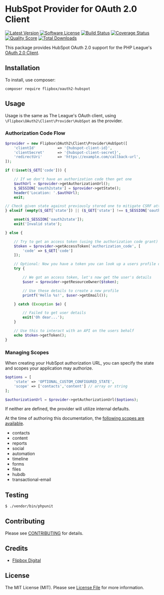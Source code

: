 # HubSpot Provider for OAuth 2.0 Client
[![Latest Version](https://img.shields.io/github/release/flipbox/oauth2-hubspot.svg?style=flat-square)](https://github.com/flipbox/oauth2-hubspot/releases)
[![Software License](https://img.shields.io/badge/license-MIT-brightgreen.svg?style=flat-square)](LICENSE.md)
[![Build Status](https://img.shields.io/travis/flipbox/oauth2-hubspot/master.svg?style=flat-square)](https://travis-ci.org/flipbox/oauth2-hubspot)
[![Coverage Status](https://img.shields.io/scrutinizer/coverage/g/flipbox/oauth2-hubspot.svg?style=flat-square)](https://scrutinizer-ci.com/g/flipbox/oauth2-hubspot/code-structure)
[![Quality Score](https://img.shields.io/scrutinizer/g/flipbox/oauth2-hubspot.svg?style=flat-square)](https://scrutinizer-ci.com/g/flipbox/oauth2-hubspot)
[![Total Downloads](https://img.shields.io/packagist/dt/flipboxdigital/oauth2-hubspot.svg?style=flat-square)](https://packagist.org/packages/league/oauth2-hubspot)

This package provides HubSpot OAuth 2.0 support for the PHP League's [OAuth 2.0 Client](https://github.com/flipbox/oauth2-client).

## Installation

To install, use composer:

```
composer require flipbox/oauth2-hubspot
```

## Usage

Usage is the same as The League's OAuth client, using `\Flipbox\OAuth2\Client\Provider\HubSpot` as the provider.

### Authorization Code Flow

```php
$provider = new Flipbox\OAuth2\Client\Provider\HubSpot([
    'clientId'          => '{hubspot-client-id}',
    'clientSecret'      => '{hubspot-client-secret}',
    'redirectUri'       => 'https://example.com/callback-url',
]);

if (!isset($_GET['code'])) {

    // If we don't have an authorization code then get one
    $authUrl = $provider->getAuthorizationUrl();
    $_SESSION['oauth2state'] = $provider->getState();
    header('Location: '.$authUrl);
    exit;

// Check given state against previously stored one to mitigate CSRF attack
} elseif (empty($_GET['state']) || ($_GET['state'] !== $_SESSION['oauth2state'])) {

    unset($_SESSION['oauth2state']);
    exit('Invalid state');

} else {

    // Try to get an access token (using the authorization code grant)
    $token = $provider->getAccessToken('authorization_code', [
        'code' => $_GET['code']
    ]);

    // Optional: Now you have a token you can look up a users profile data
    try {

        // We got an access token, let's now get the user's details
        $user = $provider->getResourceOwner($token);

        // Use these details to create a new profile
        printf('Hello %s!', $user->getEmail());

    } catch (Exception $e) {

        // Failed to get user details
        exit('Oh dear...');
    }

    // Use this to interact with an API on the users behalf
    echo $token->getToken();
}
```

### Managing Scopes

When creating your HubSpot authorization URL, you can specify the state and scopes your application may authorize.

```php
$options = [
    'state' => 'OPTIONAL_CUSTOM_CONFIGURED_STATE',
    'scope' => ['contacts','content'] // array or string
];

$authorizationUrl = $provider->getAuthorizationUrl($options);
```
If neither are defined, the provider will utilize internal defaults.

At the time of authoring this documentation, the [following scopes are available](https://developers.hubspot.com/docs/methods/oauth2/initiate-oauth-integration#scopes).

- contacts
- content
- reports
- social
- automation
- timeline
- forms
- files
- hubdb
- transactional-email

## Testing

``` bash
$ ./vendor/bin/phpunit
```

## Contributing

Please see [CONTRIBUTING](https://github.com/flipbox/oauth2-hubspot/blob/master/CONTRIBUTING.md) for details.


## Credits

- [Flipbox Digital](https://github.com/flipbox)


## License

The MIT License (MIT). Please see [License File](https://github.com/flipbox/oauth2-hubspot/blob/master/LICENSE) for more information.
